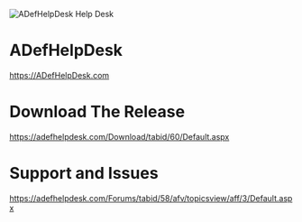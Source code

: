![ADefHelpDesk Help Desk](http://adefhelpdesk.com/images/ADefHelpDesk030000_Big.png)
# ADefHelpDesk
https://ADefHelpDesk.com 
# Download The Release
https://adefhelpdesk.com/Download/tabid/60/Default.aspx
# Support and Issues
https://adefhelpdesk.com/Forums/tabid/58/afv/topicsview/aff/3/Default.aspx

